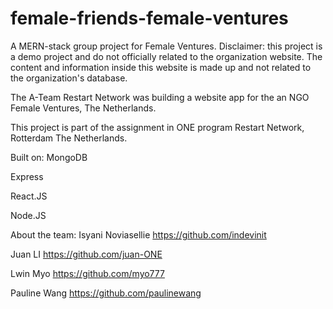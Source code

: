 # female-friends-female-ventures
A MERN-stack group project for Female Ventures.
Disclaimer: this project is a demo project and do not officially related to the organization website.
The content and information inside this website is made up and not related to the organization's database. 

The A-Team Restart Network was building a website app for the an NGO Female Ventures, The Netherlands.

This project is part of the assignment in ONE program Restart Network, Rotterdam The Netherlands.

Built on:
MongoDB

Express

React.JS

Node.JS

About the team:
Isyani Noviasellie
https://github.com/indevinit

Juan LI
https://github.com/juan-ONE

Lwin Myo
https://github.com/myo777

Pauline Wang
https://github.com/paulinewang



 

 
 
